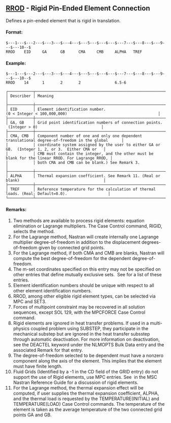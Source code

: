 ## [RROD](https://nexus.hexagon.com/documentationcenter/bundle/MSC_Nastran_2022.4/page/Nastran_Combined_Book/qrg/bulkqrs/TOC.RROD.xhtml) - Rigid Pin-Ended Element Connection

Defines a pin-ended element that is rigid in translation.

#### Format:

```nastran
$---1---$---2---$---3---$---4---$---5---$---6---$---7---$---8---$---9---$---10--$
RROD    EID     GA      GB      CMA     CMB     ALPHA   TREF                    
```

#### Example:

```nastran
$---1---$---2---$---3---$---4---$---5---$---6---$---7---$---8---$---9---$---10--$
RROD    14      1       2       2               6.5-6                           
```

```text
┌───────────┬───────────────────────────────────────────────────────────────────────────────────────────────────┐
│ Describer │ Meaning                                                                                           │
├───────────┼───────────────────────────────────────────────────────────────────────────────────────────────────┤
│ EID       │ Element identification number. (0 < Integer < 100,000,000)                                        │
├───────────┼───────────────────────────────────────────────────────────────────────────────────────────────────┤
│ GA, GB    │ Grid point identification numbers of connection points.  (Integer > 0)                            │
├───────────┼───────────────────────────────────────────────────────────────────────────────────────────────────┤
│ CMA, CMB  │ Component number of one and only one dependent translational degree-of-freedom in the global      │
│           │ coordinate system assigned by the user to either GA or GB.  (Integer 1, 2, or 3.  Either CMA or   │
│           │ CMB must contain the integer, and the other must be blank for the linear RROD. For Lagrange RROD, │
│           │ both CMA and CMB can be blank.) See Remark 3.                                                     │
├───────────┼───────────────────────────────────────────────────────────────────────────────────────────────────┤
│ ALPHA     │ Thermal expansion coefficient. See Remark 11. (Real or blank)                                     │
├───────────┼───────────────────────────────────────────────────────────────────────────────────────────────────┤
│ TREF      │ Reference temperature for the calculation of thermal loads. (Real; Default=0.0).                  │
└───────────┴───────────────────────────────────────────────────────────────────────────────────────────────────┘
```

#### Remarks:

1. Two methods are available to process rigid elements: equation elimination or Lagrange multipliers. The Case Control command, RIGID, selects the method.
2. For the Lagrange method, Nastran will create internally one Lagrange multiplier degree-of-freedom in addition to the displacement degrees-of-freedom given by connected grid points.
3. For the Lagrange method, if both CMA and CMB are blanks, Nastran will compute the best degree-of-freedom for the dependent degree-of-freedom.
4. The m-set coordinates specified on this entry may not be specified on other entries that define mutually exclusive sets.  See   for a list of these entries.
5. Element identification numbers should be unique with respect to all other element identification numbers.
6. RROD, among other eligible rigid element types, can be selected via MPC and SET3.
7. Forces of multipoint constraint may be recovered in all solution sequences, except SOL 129, with the MPCFORCE Case Control command.
8. Rigid elements are ignored in heat transfer problems. If used in a multi-physics coupled problem using SUBSTEP, they participate in the mechanical substep but are ignored in the heat transfer subsstep through automatic deactivation. For more information on deactivation, see the DEACTEL keyword under the NLMOPTS Bulk Data entry and the associated Remark   for that entry.
9. The degree-of-freedom selected to be dependent must have a nonzero component along the axis of the element. This implies that the element must have finite length.
10. Fluid Grids (Identified by a -1 in the CD field of the GRID entry) do not support the use of Rigid elements, use MPC entries. See   in the  MSC Nastran Reference Guide  for a discussion of rigid elements.
11. For the Lagrange method, the thermal expansion effect will be computed, if user supplies the thermal expansion coefficient, ALPHA, and the thermal load is requested by the TEMPERATURE(INITIAL) and TEMPERATURE(LOAD) Case Control commands. The temperature of the element is taken as the average temperature of the two connected grid points GA and GB.
